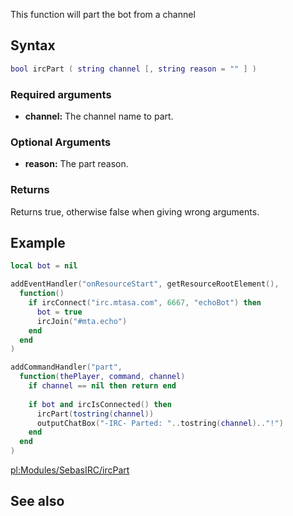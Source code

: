 This function will part the bot from a channel

Syntax
------

``` lua
bool ircPart ( string channel [, string reason = "" ] )
```

### Required arguments

-   **channel:** The channel name to part.

### Optional Arguments

-   **reason:** The part reason.

### Returns

Returns true, otherwise false when giving wrong arguments.

Example
-------

``` lua
local bot = nil

addEventHandler("onResourceStart", getResourceRootElement(),
  function()
    if ircConnect("irc.mtasa.com", 6667, "echoBot") then
      bot = true
      ircJoin("#mta.echo")
    end
  end
)

addCommandHandler("part",
  function(thePlayer, command, channel)
    if channel == nil then return end
    
    if bot and ircIsConnected() then
      ircPart(tostring(channel))
      outputChatBox("-IRC- Parted: "..tostring(channel).."!")
    end
  end
)
```

[pl:Modules/SebasIRC/ircPart](/pl:Modules/SebasIRC/ircPart.md "wikilink")

See also
--------
